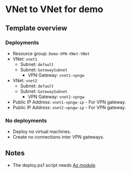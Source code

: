 # VNet to VNet for demo

## Template overview

### Deployments

- Resource group: `Demo-VPN-VNet-VNet`
- VNet: `vnet1`
    - Subnet: `default`
    - Subnet: `GatewaySubnet`
        - VPN Gateway: `vnet1-vpngw`
- VNet: `vnet2`
    - Subnet: `default`
    - Subnet: `GatewaySubnet`
        - VPN Gateway: `vnet2-vpngw`
- Public IP Address: `vnet1-vpngw-ip` - For VPN gateway.
- Public IP Address: `vnet2-vpngw-ip` - For VPN gateway.

### No deployments

- Deploy no virtual machines.
- Create no connections inter VPN gateways.

## Notes

- The deploy.ps1 script needs [Az module](https://www.powershellgallery.com/packages/Az/).
